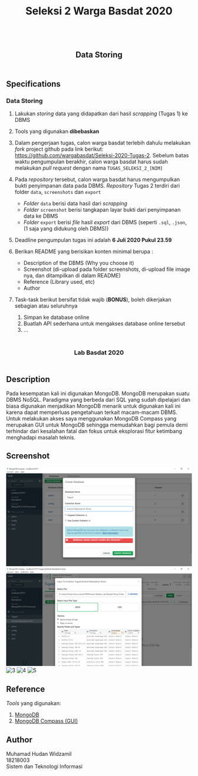 <h1 align="center">
  <br>
  Seleksi 2 Warga Basdat 2020
  <br>
  <br>
</h1>

<h2 align="center">
  <br>
  Data Storing
  <br>
  <br>
</h2>


## Specifications

### Data Storing

1. Lakukan _storing_ data yang didapatkan dari hasil _scrapping_ (Tugas 1) ke DBMS 

2. Tools yang digunakan __dibebaskan__

3. Dalam pengerjaan tugas, calon warga basdat terlebih dahulu melakukan _fork_ project github pada link berikut: https://github.com/wargabasdat/Seleksi-2020-Tugas-2. Sebelum batas waktu pengumpulan berakhir, calon warga basdat harus sudah melakukan _pull request_ dengan nama ```TUGAS_SELEKSI_2_[NIM]```

4. Pada _repository_ tersebut, calon warga basdat harus mengumpulkan bukti penyimpanan data pada DBMS. _Repository_ Tugas 2 terdiri dari folder `data`, `screenshots` dan `export`
    - _Folder_ `data` berisi data hasil dari _scrapping_
    - _Folder_ `screenshot` berisi tangkapan layar bukti dari penyimpanan data ke DBMS
    - _Folder_ `export` berisi _file_ hasil _export_ dari DBMS (seperti `.sql`, `.json`, (1 saja yang didukung oleh DBMS))

5. Deadline pengumpulan tugas ini adalah __6 Juli 2020 Pukul 23.59__

6. Berikan README yang berisikan konten minimal berupa :
    - Description of the DBMS (Why you choose it)
    - Screenshot (di-upload pada folder screenshots, di-upload file image nya, dan ditampilkan di dalam README)
    - Reference (Library used, etc)
    - Author

7. Task-task berikut bersifat tidak wajib (__BONUS__), boleh dikerjakan sebagian atau seluruhnya
    1. Simpan ke database online
    2. Buatlah API sederhana untuk mengakses database online tersebut
    3. ...


<h3 align="center">
  <br>
  Lab Basdat 2020
  <br>
  <br>
</h3>

## Description
Pada kesempatan kali ini digunakan MongoDB. MongoDB merupakan suatu DBMS NoSQL. Paradigma yang berbeda dari SQL yang sudah dipelajari dan biasa digunakan menjadikan MongoDB menarik untuk digunakan kali ini karena dapat memperluas pengetahuan terkait macam-macam DBMS. Untuk melakukan akses saya menggunakan MongoDB Compass yang merupakan GUI untuk MongoDB sehingga memudahkan bagi pemula demi terhindar dari kesalahan fatal dan fokus untuk eksplorasi fitur ketimbang menghadapi masalah teknis.
## Screenshot
![1](https://github.com/hudanwidzamil/Seleksi-2020-Tugas-2/blob/master/screenshots/1.png)
![2](https://github.com/hudanwidzamil/Seleksi-2020-Tugas-2/blob/master/screenshots/2.png)
![3](https://github.com/hudanwidzamil/Seleksi-2020-Tugas-3/blob/master/screenshots/3.png)
![4](https://github.com/hudanwidzamil/Seleksi-2020-Tugas-4/blob/master/screenshots/4.png)
![5](https://github.com/hudanwidzamil/Seleksi-2020-Tugas-4/blob/master/screenshots/5.png)
## Reference
_Tools_ yang digunakan:
1. [MongoDB](https://mongodb.com)
2. [MongoDB Compass (GUI)](https://www.mongodb.com/products/compass)
## Author
Muhamad Hudan Widzamil </br>
18218003</br>
Sistem dan Teknologi Informasi
